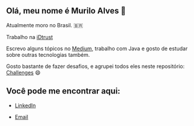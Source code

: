 ## Olá, meu nome é Murilo Alves 👋

Atualmente moro no Brasil. 🇧🇷 

Trabalho na [iDtrust](http://www.idtrust.com.br/)

Escrevo alguns tópicos no [Medium](https://medium.com/@muriloalvesdev), trabalho com Java e gosto de estudar sobre outras tecnologias também.

Gosto bastante de fazer desafios, e agrupei todos eles neste repositório: [Challenges](https://github.com/muriloalvesdev/challenges) 😄 

## Você pode me encontrar aqui:
- [LinkedIn](https://www.linkedin.com/in/murilo-alves-66039a150/)

- [Email](murilohenrique.ti@outlook.com.br)

